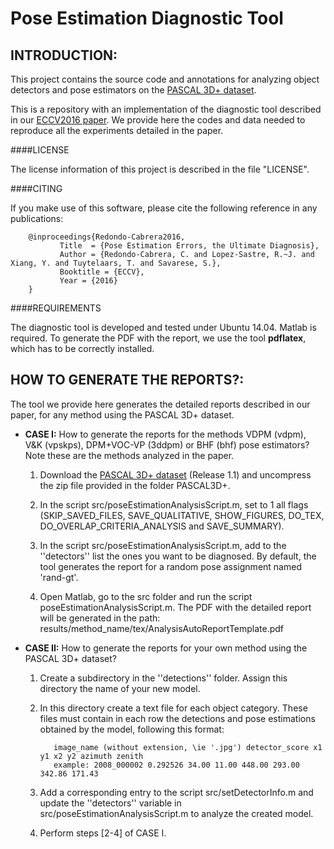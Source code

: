 # Pose Estimation Diagnostic Tool

## INTRODUCTION:

This project contains the source code and annotations for analyzing object detectors and pose estimators on the [PASCAL 3D+ dataset](http://cvgl.stanford.edu/projects/pascal3d.html).

This is a repository with an implementation of the diagnostic tool described in our [ECCV2016 paper](https://gram.web.uah.es/data/publications/eccv2016-redondo.pdf). We provide here the codes and data needed to reproduce all the experiments detailed in the paper. 


####LICENSE

The license information of this project is described in the file "LICENSE".

####CITING

If you make use of this software, please cite the following reference in any publications:  

        @inproceedings{Redondo-Cabrera2016,
               Title  = {Pose Estimation Errors, the Ultimate Diagnosis},
               Author = {Redondo-Cabrera, C. and Lopez-Sastre, R.~J. and Xiang, Y. and Tuytelaars, T. and Savarese, S.},
               Booktitle = {ECCV},
               Year = {2016}
        }

####REQUIREMENTS

The diagnostic tool is developed and tested under Ubuntu 14.04. Matlab is required.
To generate the PDF with the report, we use the tool **pdflatex**, which has to be correctly installed.

## HOW TO GENERATE THE REPORTS?:
The tool we provide here generates the detailed reports described in our paper, for any method using the PASCAL 3D+ dataset.


   + **CASE I:** How to generate the reports for the methods VDPM (vdpm), V&K (vpskps), DPM+VOC-VP (3ddpm) or BHF (bhf) pose estimators? Note these are the methods analyzed in the paper.

       1) Download the [PASCAL 3D+ dataset](http://cvgl.stanford.edu/projects/pascal3d.html) (Release 1.1) and uncompress the zip file provided in the folder PASCAL3D+.

      2) In the script src/poseEstimationAnalysisScript.m, set to 1 all flags (SKIP_SAVED_FILES, SAVE_QUALITATIVE, SHOW_FIGURES, DO_TEX, DO_OVERLAP_CRITERIA_ANALYSIS and SAVE_SUMMARY). 
       
     3) In the script src/poseEstimationAnalysisScript.m, add to the ''detectors'' list the ones you want to be diagnosed. By default, the tool generates the report for a random pose assignment named 'rand-gt'.
   
      4) Open Matlab, go to the src folder and run the script poseEstimationAnalysisScript.m. The PDF with the detailed report will be generated in the path: results/method_name/tex/AnalysisAutoReportTemplate.pdf
      

   + **CASE II:** How to generate the reports for your own method using the PASCAL 3D+ dataset?

       1) Create a subdirectory in the ''detections'' folder. Assign this directory the name of your new model.
         
       2) In this directory create a text file for each object category. These files must contain in each row the detections and pose estimations obtained by the model, following this format:

                 image_name (without extension, \ie '.jpg') detector_score x1 y1 x2 y2 azimuth zenith
                 example: 2008_000002 0.292526 34.00 11.00 448.00 293.00 342.86 171.43                 
   
       3) Add a corresponding entry to the script src/setDetectorInfo.m and update the ''detectors'' variable in src/poseEstimationAnalysisScript.m to analyze the created model.       

       4) Perform steps [2-4]  of CASE I.
